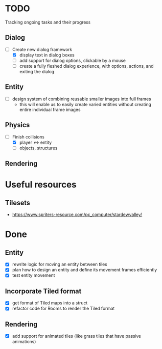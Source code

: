 # TODO

Tracking ongoing tasks and their progress

## Dialog

- [ ] Create new dialog framework
  - [x] display text in dialog boxes
  - [ ] add support for dialog options, clickable by a mouse
  - [ ] create a fully fleshed dialog experience, with options, actions, and exiting the dialog

## Entity

- [ ] design system of combining reusable smaller images into full frames
  - this will enable us to easily create varied entities without creating entire individual frame images

## Physics

- [ ] Finish collisions
  - [x] player <-> entity
  - [ ] objects, structures

## Rendering

# Useful resources

## Tilesets

- https://www.spriters-resource.com/pc_computer/stardewvalley/

# Done

## Entity

- [x] rewrite logic for moving an entity between tiles
- [x] plan how to design an entity and define its movement frames efficiently
- [x] test entity movement

## Incorporate Tiled format

- [x] get format of Tiled maps into a struct
- [x] refactor code for Rooms to render the Tiled format

## Rendering

- [x] add support for animated tiles (like grass tiles that have passive animations)

